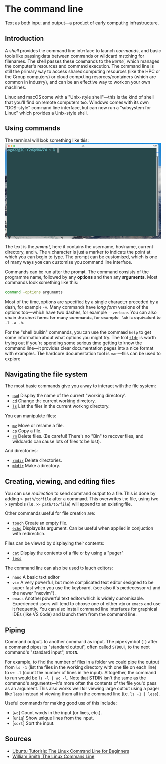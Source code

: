 # The command line
Text as both input and output—a product of early computing infrastructure.

## Introduction
A *shell* provides the command line interface to launch *commands*, and basic tools like passing data between commands or wildcard matching for filenames.
The shell passes these commands to the *kernel*, which manages the computer's resources and command execution.
The command line is still the primary way to access shared computing resources (like the HPC or the Group computers) or cloud computing resorces/containers (which are common in industry), and can be an effective way to work on your own machines.

Linux and macOS come with a "Unix-style shell"—this is the kind of shell that you'll find on remote computers too.
Windows comes with its own "DOS-style" command line interface, but can now run a "subsystem for Linux" which provides a Unix-style shell.

## Using commands
The terminal will look something like this:
![An empty prompt](./img/empty_prompt.png)

The text is the *prompt*, here it contains the username, hostname, current directory, and `%`.
The `%` character is just a marker to indicate the point at which you can begin to type.
The prompt can be customised, which is one of many ways you can customise you command line interface.

Commands can be run after the prompt.
The command consists of the programme name, followed by any **options** and then any **arguments**.
Most commands look something like this:
```bash
command -options arguments
```

Most of the time, options are specified by a single character preceded by a dash, for example `-v`.
Many commands have *long form* versions of the options too—which have two dashes, for example `--verbose`.
You can also chain the short forms for many commands, for example `-lah` is equivalent to `-l -a -h`.

For the "shell builtin" commands, you can use the command `help` to get some information about what options you might try.
The tool [`tldr`](https://tldr.sh/) is worth trying out if you're spending some serious time getting to know the command line—it provides clear documentation pages into a nice format with examples.
The hardcore documentation tool is `man`—this can be used to explore

## Navigating the file system
The most basic commands give you a way to interact with the file system:
- [`pwd`](https://tldr.inbrowser.app/pages/common/pwd) Display the name of the current "working directory".
- [`cd`](https://tldr.inbrowser.app/pages/common/cd) Change the current working directory.
- [`ls`](https://tldr.inbrowser.app/pages/common/ls) List the files in the current working directory.

You can manipulate files:
- [`mv`](https://tldr.inbrowser.app/pages/common/mv) Move or rename a file.
- [`cp`](https://tldr.inbrowser.app/pages/common/cp) Copy a file.
- [`rm`](https://tldr.inbrowser.app/pages/common/rm) Delete files. (Be careful! There's no "Bin" to recover files, and wildcards can cause lots of files to be lost).

And directories:
- [`rmdir`](https://tldr.inbrowser.app/pages/common/rmdir) Delete directories.
- [`mkdir`](https://tldr.inbrowser.app/pages/common/mkdir) Make a directory.

## Creating, viewing, and editing files
You can use *redirection* to send command output to a file.
This is done by adding `> path/to/file` after a command.
This overwrites the file, using two `>` symbols (i.e. `>> path/to/file`) will append to an existing file.

Other commands useful for file creation are:
- [`touch`](https://tldr.inbrowser.app/pages/common/touch) Create an empty file.
- [`echo`](https://tldr.inbrowser.app/pages/common/echo) Displays its argument. Can be useful when applied in conjuction with redirection.

Files can be viewed by displaying their contents:
- [`cat`](https://tldr.inbrowser.app/pages/common/cat) Display the contents of a file
or by using a "pager":
- [`less`](https://tldr.inbrowser.app/pages/common/less)

The command line can also be used to lauch editors:
- `nano` A basic text editor
- `vim` A very powerful, but more complicated text editor designed to be super fast when you use the keyboard. (see also it's predecessor `vi` and the newer "neovim").
- `emacs` Another powerful text editor which is widely customisable.
Experienced users will tend to choose one of either `vim` or `emacs` and use it frequently.
You can also install command line interfaces for graphical IDEs (like VS Code) and launch them from the command line.

## Piping
Command outputs to another command as input.
The pipe symbol (`|`) after a command pipes its "standard output", often called `STDOUT`, to the next command's "standard input", `STDIN`.

For example, to find the number of files in a folder we could pipe the output from `ls -1` (list the files in the working directory with one file on each line) to `wc -l` (count the number of lines in the input).
Altogether, the command to run would be `ls -l | wc -l`.
Note that STDIN isn't the same as the command's arguments—it's more often the contents of the file you'd pass as an argument.
This also works well for viewing large output using a pager like `less` instead of viewing them all in the command line (i.e. `ls -1 | less`).

Useful commands for making good use of this include:
- [`wc`] Count words in the input (or lines, etc.).
- [`uniq`] Show unique lines from the input.
- [`sort`] Sort the input.


## Sources
- [Ubuntu Tutorials: The Linux Command Line for Beginners](https://ubuntu.com/tutorials/command-line-for-beginners)
- [William Smith, The Linux Command Line](https://linuxcommand.org/tlcl.php)
